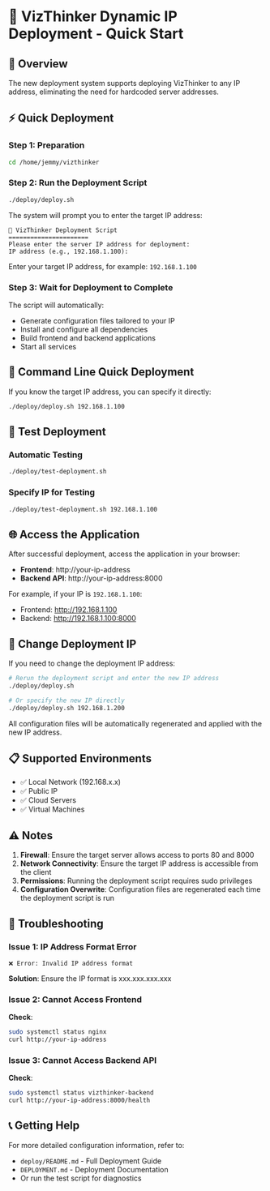 # 🚀 VizThinker Dynamic IP Deployment - Quick Start

## 📖 Overview

The new deployment system supports deploying VizThinker to any IP address, eliminating the need for hardcoded server addresses.

## ⚡ Quick Deployment

### Step 1: Preparation
```bash
cd /home/jemmy/vizthinker
```

### Step 2: Run the Deployment Script
```bash
./deploy/deploy.sh
```

The system will prompt you to enter the target IP address:
```
🎯 VizThinker Deployment Script
======================
Please enter the server IP address for deployment:
IP address (e.g., 192.168.1.100): 
```

Enter your target IP address, for example: `192.168.1.100`

### Step 3: Wait for Deployment to Complete
The script will automatically:
- Generate configuration files tailored to your IP
- Install and configure all dependencies
- Build frontend and backend applications
- Start all services

## 🎯 Command Line Quick Deployment

If you know the target IP address, you can specify it directly:

```bash
./deploy/deploy.sh 192.168.1.100
```

## 🧪 Test Deployment

### Automatic Testing
```bash
./deploy/test-deployment.sh
```

### Specify IP for Testing
```bash
./deploy/test-deployment.sh 192.168.1.100
```

## 🌐 Access the Application

After successful deployment, access the application in your browser:

- **Frontend**: http://your-ip-address
- **Backend API**: http://your-ip-address:8000

For example, if your IP is `192.168.1.100`:
- Frontend: http://192.168.1.100
- Backend: http://192.168.1.100:8000

## 🔄 Change Deployment IP

If you need to change the deployment IP address:

```bash
# Rerun the deployment script and enter the new IP address
./deploy/deploy.sh

# Or specify the new IP directly
./deploy/deploy.sh 192.168.1.200
```

All configuration files will be automatically regenerated and applied with the new IP address.

## 📋 Supported Environments

- ✅ Local Network (192.168.x.x)
- ✅ Public IP
- ✅ Cloud Servers
- ✅ Virtual Machines

## ⚠️ Notes

1. **Firewall**: Ensure the target server allows access to ports 80 and 8000
2. **Network Connectivity**: Ensure the target IP address is accessible from the client
3. **Permissions**: Running the deployment script requires sudo privileges
4. **Configuration Overwrite**: Configuration files are regenerated each time the deployment script is run

## 🔧 Troubleshooting

### Issue 1: IP Address Format Error
```
❌ Error: Invalid IP address format
```
**Solution**: Ensure the IP format is xxx.xxx.xxx.xxx

### Issue 2: Cannot Access Frontend
**Check**:
```bash
sudo systemctl status nginx
curl http://your-ip-address
```

### Issue 3: Cannot Access Backend API
**Check**:
```bash
sudo systemctl status vizthinker-backend
curl http://your-ip-address:8000/health
```

## 📞 Getting Help

For more detailed configuration information, refer to:
- `deploy/README.md` - Full Deployment Guide
- `DEPLOYMENT.md` - Deployment Documentation
- Or run the test script for diagnostics 
